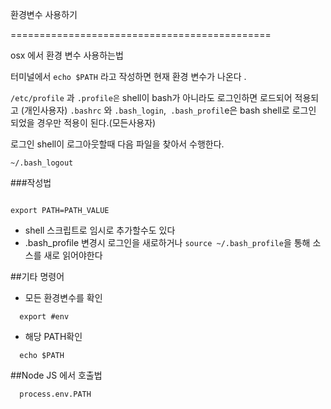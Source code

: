 환경변수 사용하기


=============================================

osx 에서 환경 변수 사용하는법

터미널에서 `echo $PATH` 라고 작성하면 현재 환경 변수가 나온다 .


`/etc/profile` 과 `.profile은` shell이 bash가 아니라도 로그인하면 로드되어 적용되고   (개인사용자)
`.bashrc` 와 `.bash_login`,` .bash_profil`e은 bash shell로 로그인 되었을 경우만 적용이 된다.(모든사용자)

로그인 shell이 로그아웃할때 다음 파일을 찾아서 수행한다.

`~/.bash_logout`








###작성법

```

export PATH=PATH_VALUE

```

- shell 스크립트로 임시로 추가할수도 있다
- .bash_profile 변경시 로그인을 새로하거나 `source ~/.bash_profile`을 통해 소스를 새로 읽어야한다




##기타 명령어

- 모든 환경변수를 확인
```
  export #env
```


- 해당 PATH확인

```
  echo $PATH
```





##Node JS 에서 호출법


```
  process.env.PATH
```



